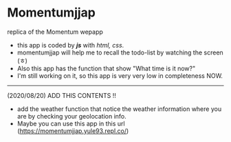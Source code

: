 # Momentumjjap
replica of the Momentum wepapp

- this app is coded by ***js*** with *html, css*.
- momentumjjap will help me to recall the todo-list by watching the screen (ㅎ)
- Also this app has the function that show "What time is it now?"
- I'm still working on it, so this app is very very low in completeness NOW.

---

(2020/08/20)
 ADD THIS CONTENTS !!

- add the weather function that notice the weather information where you are by checking your geolocation info.
- Maybe you can use this app in this url (https://momentumjjap.yule93.repl.co/)
